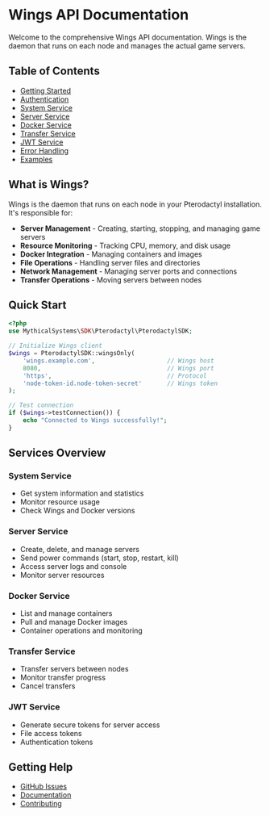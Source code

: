 # Wings API Documentation

Welcome to the comprehensive Wings API documentation. Wings is the daemon that runs on each node and manages the actual game servers.

## Table of Contents

- [Getting Started](getting-started.md)
- [Authentication](authentication.md)
- [System Service](system-service.md)
- [Server Service](server-service.md)
- [Docker Service](docker-service.md)
- [Transfer Service](transfer-service.md)
- [JWT Service](jwt-service.md)
- [Error Handling](error-handling.md)
- [Examples](examples.md)

## What is Wings?

Wings is the daemon that runs on each node in your Pterodactyl installation. It's responsible for:

- **Server Management** - Creating, starting, stopping, and managing game servers
- **Resource Monitoring** - Tracking CPU, memory, and disk usage
- **Docker Integration** - Managing containers and images
- **File Operations** - Handling server files and directories
- **Network Management** - Managing server ports and connections
- **Transfer Operations** - Moving servers between nodes

## Quick Start

```php
<?php
use MythicalSystems\SDK\Pterodactyl\PterodactylSDK;

// Initialize Wings client
$wings = PterodactylSDK::wingsOnly(
    'wings.example.com',                    // Wings host
    8080,                                   // Wings port
    'https',                                // Protocol
    'node-token-id.node-token-secret'       // Wings token
);

// Test connection
if ($wings->testConnection()) {
    echo "Connected to Wings successfully!";
}
```

## Services Overview

### System Service
- Get system information and statistics
- Monitor resource usage
- Check Wings and Docker versions

### Server Service
- Create, delete, and manage servers
- Send power commands (start, stop, restart, kill)
- Access server logs and console
- Monitor server resources

### Docker Service
- List and manage containers
- Pull and manage Docker images
- Container operations and monitoring

### Transfer Service
- Transfer servers between nodes
- Monitor transfer progress
- Cancel transfers

### JWT Service
- Generate secure tokens for server access
- File access tokens
- Authentication tokens

## Getting Help

- [GitHub Issues](https://github.com/mythicalltd/Pterodactyl-PHP-SDK/issues)
- [Documentation](https://github.com/mythicalltd/Pterodactyl-PHP-SDK/tree/main/docs)
- [Contributing](https://github.com/mythicalltd/Pterodactyl-PHP-SDK/blob/main/CONTRIBUTING.md)
